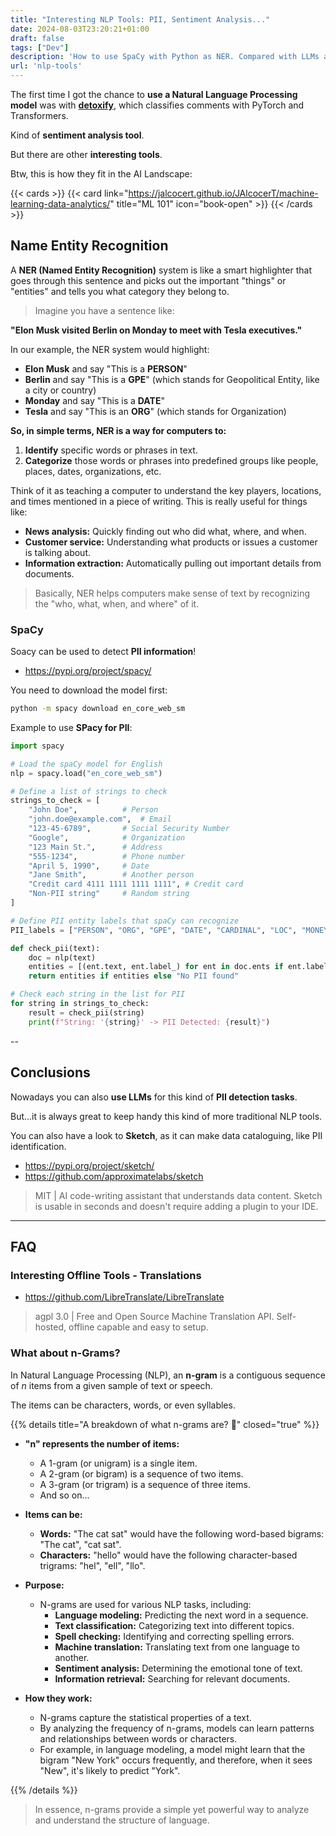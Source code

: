 ```yaml
---
title: "Interesting NLP Tools: PII, Sentiment Analysis..."
date: 2024-08-03T23:20:21+01:00
draft: false
tags: ["Dev"]
description: 'How to use SpaCy with Python as NER. Compared with LLMs and Detoxify.'
url: 'nlp-tools'
---
```


The first time I got the chance to **use a Natural Language Processing model** was with [**detoxify**](https://pypi.org/project/detoxify/), which classifies comments with PyTorch and Transformers.

Kind of **sentiment analysis tool**.

But there are other **interesting tools**.

Btw, this is how they fit in the AI Landscape: 

{{< cards >}}
  {{< card link="https://jalcocert.github.io/JAlcocerT/machine-learning-data-analytics/" title="ML 101" icon="book-open" >}}
{{< /cards >}}

## Name Entity Recognition

A **NER (Named Entity Recognition)** system is like a smart highlighter that goes through this sentence and picks out the important "things" or "entities" and tells you what category they belong to.

> Imagine you have a sentence like:

**"Elon Musk visited Berlin on Monday to meet with Tesla executives."**

In our example, the NER system would highlight:

* **Elon Musk** and say "This is a **PERSON**"
* **Berlin** and say "This is a **GPE**" (which stands for Geopolitical Entity, like a city or country)
* **Monday** and say "This is a **DATE**"
* **Tesla** and say "This is an **ORG**" (which stands for Organization)

**So, in simple terms, NER is a way for computers to:**

1.  **Identify** specific words or phrases in text.
2.  **Categorize** those words or phrases into predefined groups like people, places, dates, organizations, etc.

Think of it as teaching a computer to understand the key players, locations, and times mentioned in a piece of writing. This is really useful for things like:

* **News analysis:** Quickly finding out who did what, where, and when.
* **Customer service:** Understanding what products or issues a customer is talking about.
* **Information extraction:** Automatically pulling out important details from documents.

> Basically, NER helps computers make sense of text by recognizing the "who, what, when, and where" of it.

### SpaCy

Soacy can be used to detect **PII information**!

* https://pypi.org/project/spacy/

You need to download the model first:

```sh
python -m spacy download en_core_web_sm
```

Example to use **SPacy for PII**:

```py
import spacy

# Load the spaCy model for English
nlp = spacy.load("en_core_web_sm")

# Define a list of strings to check
strings_to_check = [
    "John Doe",          # Person
    "john.doe@example.com",  # Email
    "123-45-6789",       # Social Security Number
    "Google",            # Organization
    "123 Main St.",      # Address
    "555-1234",          # Phone number
    "April 5, 1990",     # Date
    "Jane Smith",        # Another person
    "Credit card 4111 1111 1111 1111", # Credit card
    "Non-PII string"     # Random string
]

# Define PII entity labels that spaCy can recognize
PII_labels = ["PERSON", "ORG", "GPE", "DATE", "CARDINAL", "LOC", "MONEY"]

def check_pii(text):
    doc = nlp(text)
    entities = [(ent.text, ent.label_) for ent in doc.ents if ent.label_ in PII_labels]
    return entities if entities else "No PII found"

# Check each string in the list for PII
for string in strings_to_check:
    result = check_pii(string)
    print(f"String: '{string}' -> PII Detected: {result}")
```

--

## Conclusions

Nowadays you can also **use LLMs** for this kind of **PII detection tasks**.

But...it is always great to keep handy this kind of more traditional NLP tools.

You can also have a look to **Sketch**, as it can make data cataloguing, like PII identification.

* https://pypi.org/project/sketch/
* https://github.com/approximatelabs/sketch

> MIT | AI code-writing assistant that understands data content. Sketch is usable in seconds and doesn't require adding a plugin to your IDE.


---

## FAQ

### Interesting Offline Tools - Translations

* https://github.com/LibreTranslate/LibreTranslate

> agpl 3.0 | Free and Open Source Machine Translation API. Self-hosted, offline capable and easy to setup. 

### What about n-Grams?

In Natural Language Processing (NLP), an **n-gram** is a contiguous sequence of *n* items from a given sample of text or speech.

The items can be characters, words, or even syllables.

{{% details title="A breakdown of what n-grams are? 🚀" closed="true" %}}

* **"n" represents the number of items:**
    * A 1-gram (or unigram) is a single item.
    * A 2-gram (or bigram) is a sequence of two items.
    * A 3-gram (or trigram) is a sequence of three items.
    * And so on...

* **Items can be:**
    * **Words:** "The cat sat" would have the following word-based bigrams: "The cat", "cat sat".
    * **Characters:** "hello" would have the following character-based trigrams: "hel", "ell", "llo".

* **Purpose:**
    * N-grams are used for various NLP tasks, including:
        * **Language modeling:** Predicting the next word in a sequence.
        * **Text classification:** Categorizing text into different topics.
        * **Spell checking:** Identifying and correcting spelling errors.
        * **Machine translation:** Translating text from one language to another.
        * **Sentiment analysis:** Determining the emotional tone of text.
        * **Information retrieval:** Searching for relevant documents.

* **How they work:**
    * N-grams capture the statistical properties of a text.
    * By analyzing the frequency of n-grams, models can learn patterns and relationships between words or characters.
    * For example, in language modeling, a model might learn that the bigram "New York" occurs frequently, and therefore, when it sees "New", it's likely to predict "York".


{{% /details %}}

> In essence, n-grams provide a simple yet powerful way to analyze and understand the structure of language.